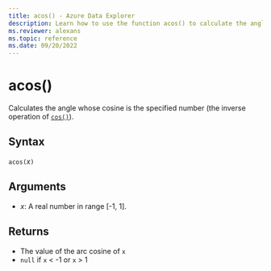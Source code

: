 ```yaml
---
title: acos() - Azure Data Explorer
description: Learn how to use the function acos() to calculate the angle of the cosine input in Azure Data Explorer.
ms.reviewer: alexans
ms.topic: reference
ms.date: 09/20/2022
---
```

# acos()

Calculates the angle whose cosine is the specified number (the inverse operation of [`cos()`](cosfunction.md)).

## Syntax

`acos(`*x*`)`

## Arguments

* *x*: A real number in range [-1, 1].

## Returns

* The value of the arc cosine of `x`
* `null` if `x` < -1 or `x` > 1
